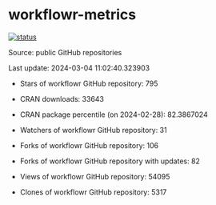 
<!-- README.md is generated from README.Rmd. Please edit that file -->

# workflowr-metrics

[![status](https://github.com/workflowr/workflowr-metrics/workflows/metrics/badge.svg)](https://github.com/workflowr/workflowr-metrics/actions/workflows/metrics.yaml)

Source: public GitHub repositories

Last update: 2024-03-04 11:02:40.323903

<!--





* Weekly active projects (unique users):  ()

* Monthly active projects (unique users):  ()

* Number of workflowr projects on GitHub: 


-->

  - Stars of workflowr GitHub repository: 795

  - CRAN downloads: 33643

  - CRAN package percentile (on 2024-02-28): 82.3867024

  - Watchers of workflowr GitHub repository: 31

  - Forks of workflowr GitHub repository: 106

  - Forks of workflowr GitHub repository with updates: 82

  - Views of workflowr GitHub repository: 54095

  - Clones of workflowr GitHub repository: 5317
